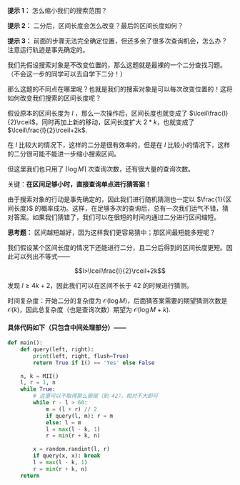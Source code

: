 **提示 1：** 怎么缩小我们的搜索范围？

**提示 2：** 二分后，区间长度会怎么改变？最后的区间长度如何？

**提示 3：** 前面的步骤无法完全确定位置，但还多余了很多次查询机会，怎么办？注意运行轨迹是事先确定的。

我们先假设搜索对象是不改变位置的，那么这题就是最裸的一个二分查找习题。（不会这一步的同学可以去自学下二分！）

那么这题的不同点在哪里呢？也就是我们的搜索对象是可以每次改变位置的！这将如何改变我们搜索的区间长度呢？

假设原本的区间长度为 $l$ ，那么一次操作后，区间长度也就变成了 $\lceil\frac{l}{2}\rceil$，同时再加上新的移动，区间长度扩大 $2*k$，也就变成了 $\lceil\frac{l}{2}\rceil+2k$.

在 $l$ 比较大的情况下，这样的二分是很有效率的，但是在 $l$ 比较小的情况下，这样的二分很可能不能进一步缩小搜索区间。

但这里我们也只用了 $\lceil\log M\rceil$ 次查询次数，还有很大量的查询次数。

关键：**在区间足够小时，直接查询单点进行猜答案！**

由于搜索对象的行动是事先确定的，因此我们进行随机猜测也一定以 $\frac{1}{区间长度}$ 的概率成功。这样，在足够多次的查询后，总有一次我们运气不错，猜对答案。如果我们猜错了，我们可以在很短的时间内通过二分进行区间缩短。

**思考题：** 区间越短越好，因为这样我们更容易猜中；那区间最短能多短呢？

我们假设某个区间长度的情况下还能进行二分，且二分后得到的区间长度更短。因此可以列出不等式——

$$l>\lceil\frac{l}{2}\rceil+2k$$

发现 $l\geq 4k+2$，因此我们可以在区间不长于 $42$ 的时候进行猜测。

时间复杂度：开始二分的复杂度为 $\mathcal{O}(\log M)$，后面猜答案需要的期望猜测次数是 $\mathcal{O}(k)$，因此总复杂度（也是查询次数）期望为 $\mathcal{O}(\log M+k)$.

#### 具体代码如下（只包含中间处理部分）——

```Python []
def main():
    def query(left, right):
        print(left, right, flush=True)
        return True if I() == 'Yes' else False
    
    n, k = MII()
    l, r = 1, n
    while True:
        # 这里可以不取得那么极限（到 42），相对不大即可
        while r - l > 60:
            m = (l + r) // 2
            if query(l, m): r = m
            else: l = m
            l = max(l - k, 1)
            r = min(r + k, n)
        
        x = random.randint(l, r)
        if query(x, x): break
        l = max(l - k, 1)
        r = min(r + k, n)
    return
```
